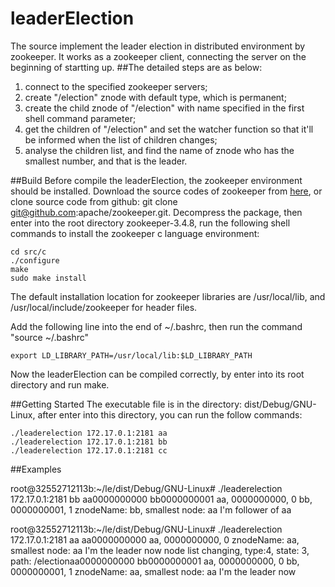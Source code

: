 # leaderElection
The source implement the leader election in distributed environment by zookeeper.
It works as a zookeeper client, connecting the server on the beginning of startting up.
##The detailed steps are as below:
1. connect to the specified zookeeper servers;
2. create "/election" znode with default type, which is permanent;
3. create the child znode of "/election" with name specified in the first shell command parameter;
4. get the children of "/election" and set the watcher function so that it'll be informed when the list of children changes;
5. analyse the children list, and find the name of znode who has the smallest number, and that is the leader.

##Build
Before compile the leaderElection, the zookeeper environment should be installed.
Download the source codes of zookeeper from [here](http://mirrors.cnnic.cn/apache/zookeeper/zookeeper-3.4.8/zookeeper-3.4.8.tar.gz),
or clone source code from github: git clone git@github.com:apache/zookeeper.git.
Decompress the package, then enter into the root directory zookeeper-3.4.8, run the following shell commands to install the zookeeper c language environment:
~~~shell
cd src/c
./configure
make
sudo make install 
~~~
The default installation location for zookeeper libraries are /usr/local/lib, and /usr/local/include/zookeeper for header files.

Add the following line into the end of ~/.bashrc, then run the command "source ~/.bashrc"
~~~shell
export LD_LIBRARY_PATH=/usr/local/lib:$LD_LIBRARY_PATH
~~~

Now the leaderElection can be compiled correctly, by enter into its root directory and run make.

##Getting Started
The executable file is in the directory: dist/Debug/GNU-Linux, after enter into this directory, you can run the follow commands:
~~~shell
./leaderelection 172.17.0.1:2181 aa
./leaderelection 172.17.0.1:2181 bb
./leaderelection 172.17.0.1:2181 cc
~~~

##Examples


root@32552712113b:~/le/dist/Debug/GNU-Linux# ./leaderelection 172.17.0.1:2181 bb
aa0000000000
bb0000000001
aa, 0000000000, 0
bb, 0000000001, 1
znodeName: bb, smallest node: aa
I'm follower of aa


root@32552712113b:~/le/dist/Debug/GNU-Linux# ./leaderelection 172.17.0.1:2181 aa
aa0000000000
aa, 0000000000, 0
znodeName: aa, smallest node: aa
I'm the leader now
node list changing, type:4, state: 3, path: /electionaa0000000000
bb0000000001
aa, 0000000000, 0
bb, 0000000001, 1
znodeName: aa, smallest node: aa
I'm the leader now

